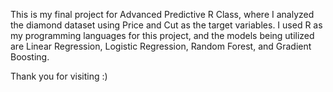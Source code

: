This is my final project for Advanced Predictive R Class, where I analyzed the diamond dataset using Price and Cut as the target variables. I used R as my programming languages for this project, and the models being utilized are Linear Regression, Logistic Regression, Random Forest, and Gradient Boosting.

Thank you for visiting :) 
